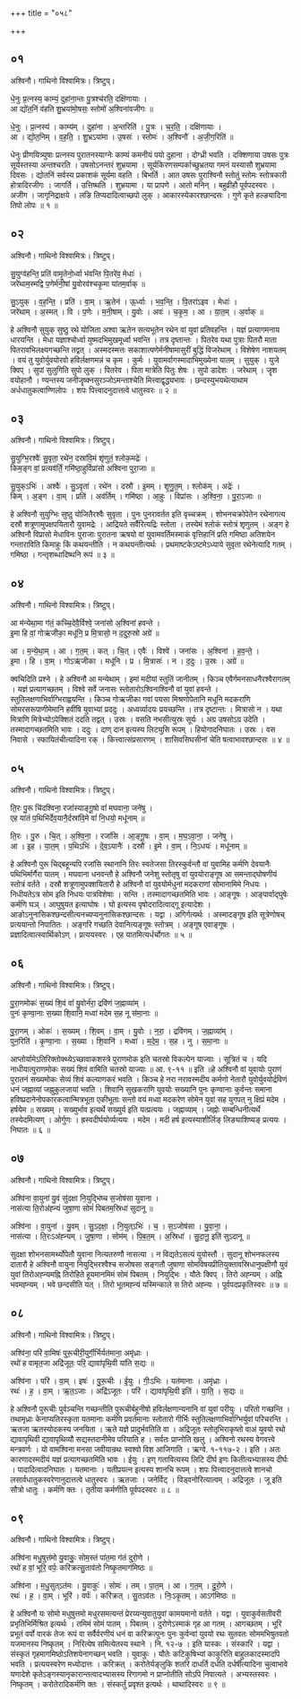 +++
title = "०५८"

+++


## ०१
अश्विनौ। गाथिनो विश्वामित्रः। त्रिष्टुप्।

धे॒नुः प्र॒त्नस्य॒ काम्यं॒ दुहा॑ना॒न्तः पु॒त्रश्च॑रति॒ दक्षि॑णायाः ।  
आ द्यो॑त॒निं व॑हति शु॒भ्रया॑मो॒षसः॒ स्तोमो॑ अ॒श्विना॑वजीगः ॥

धे॒नुः । प्र॒त्नस्य॑ । काम्य॑म् । दुहा॑ना । अ॒न्तरिति॑ । पु॒त्रः । च॒र॒ति॒ । दक्षि॑णायाः ।  
आ । द्यो॒त॒निम् । व॒ह॒ति॒ । शु॒भ्रऽया॑मा । उ॒षसः॑ । स्तोमः॑ । अ॒श्विनौ॑ । अ॒जी॒ग॒रिति॑ ॥

धेनुः प्रीणयित्र्युषाः प्रत्नस्य पुरातनस्याग्नेः काम्यं कमनीयं पयो दुहाना । दोग्ध्री भवति । दक्शिणाया उषसः पुत्रः सूर्यस्तस्या अन्तश्चरति । उषसोऽनन्तरं शुभ्रयामा । सूर्यकिरणसम्पर्काच्छुभ्रतया गमनं यस्यासौ शुभ्रयामा दिवसः । द्योतनिं सर्वस्य प्रकाशकं सूर्यमा वहति । बिभर्ति । आत उषसः पुराश्विनौ स्तोतुं स्तोमः स्तोत्रकारी होत्रादिरजीगः । जागर्ति । उत्तिष्थति । शुभ्रयामा । या प्रापणे । आतो मनिन् । बहुव्रीहौ पूर्वपदस्वरः । अजीग । जागृनिद्राक्षये । लङि तिप्यदादित्वाच्छपो लुक् । आकारस्येकारश्छान्दसः । गुणे कृते हल्ङ्यादिना तिपो लोपः ॥ १ ॥

## ०२
अश्विनौ। गाथिनो विश्वामित्रः। त्रिष्टुप्।

सु॒युग्व॑हन्ति॒ प्रति॑ वामृ॒तेनो॒र्ध्वा भ॑वन्ति पि॒तरे॑व॒ मेधाः॑ ।  
जरे॑थाम॒स्मद्वि प॒णेर्म॑नी॒षां यु॒वोरव॑श्चकृ॒मा या॑तम॒र्वाक् ॥

सु॒ऽयुक् । व॒ह॒न्ति॒ । प्रति॑ । वा॒म् । ऋ॒तेन॑ । ऊ॒र्ध्वाः । भ॒व॒न्ति॒ । पि॒तरा॑ऽइव । मेधाः॑ ।  
जरे॑थाम् । अ॒स्मत् । वि । प॒णेः । म॒नी॒षाम् । यु॒वोः । अवः॑ । च॒कृ॒म॒ । आ । या॒त॒म् । अ॒र्वाक् ॥

हे अश्विनौ सुयुक् सुष्ठु रथे योजिता अश्वा ऋतेन सत्यभूतेन रथेन वां युवां प्रतिवहन्ति । यज्ञं प्रत्यागमनाय धारयन्ति । मेधा यज्ञाश्चोर्ध्वा युष्मदभिमुखमूर्ध्वा भवन्ति । तत्र दृष्तान्तः । पितरेव यथा पुत्राः पितरौ माता पितरावभिलक्ष्यगच्छन्ति तद्वत् । अस्मदस्मत्तः सकाशात्पणेर्मनीषामासुरीं बुद्धिं विजरेथाम् । विशेषेण नाशयतम् । वयं तु युवोर्युवयोरवो हविर्लक्षणमन्नं च कृम । कुर्मः । युवामर्वागस्मादाभिमुख्येना यातम् । सुयुक् । युजे क्विप् । सुपां सुलुगिति सुपो लुक् । पितरेव । पिता मात्रेति पितुः शेषः । सुपो डादेशः । जरेथाम् । जॄश वयोहानौ । ण्यन्तस्य जनीजॄष्क्नसुरञ्जोऽमन्ताश्चेति मित्त्वाद्वृद्ध्यभावः । छन्दस्युभयथेत्याथाम अर्धधातुकत्वाण्णिलोपः । शपः पित्त्वादनुदात्तत्वे धातुस्वरः ॥ २ ॥

## ०३
अश्विनौ। गाथिनो विश्वामित्रः। त्रिष्टुप्।

सु॒युग्भि॒रश्वैः॑ सु॒वृता॒ रथे॑न॒ दस्रा॑वि॒मं शृ॑णुतं॒ श्लोक॒मद्रेः॑ ।  
किम॒ङ्ग वां॒ प्रत्यव॑र्तिं॒ गमि॑ष्ठा॒हुर्विप्रा॑सो अश्विना पुरा॒जाः ॥

सु॒युक्ऽभिः॑ । अश्वैः॑ । सु॒ऽवृता॑ । रथे॑न । दस्रौ॑ । इ॒मम् । शृ॒णु॒त॒म् । श्लोक॑म् । अद्रेः॑ ।  
किम् । अ॒ङ्ग । वा॒म् । प्रति॑ । अव॑र्तिम् । गमि॑ष्ठा । आ॒हुः । विप्रा॑सः । अ॒श्वि॒ना॒ । पु॒रा॒ऽजाः ॥

हे अश्विनौ सुयुग्भिः सुष्ठु योजितैरश्वैः सुवृता । पुनः पुनरावर्तत इति वृच्चक्रम् । शोभनचक्रोपेतेन रथेनागत्य दस्रौ शत्रूणामुपक्षपयितारौ युवामद्रेः । आद्रियते सर्वैरित्यद्रिः स्तोता । तस्येमं श्लोकं स्तोत्रं शृणुतम् । अङ्ग हे अश्विनौ विप्रासो मेधाविनः पुराजाः पुरातना ऋषयो वां युवामवर्तिमस्माकं वृत्तिहानिं प्रति गमिष्ठा अतिशयेन गन्ताराविति किमाहुः किं कथयन्तीति । न कथयन्तीत्यर्थः । प्रथमाष्टकेऽष्टमेऽध्याये सुवृता रथेनेत्यादि गतम् । गमिष्ठा । गन्तृशब्धादिष्थनि रूपं ॥ ३ ॥

## ०४
अश्विनौ। गाथिनो विश्वामित्रः। त्रिष्टुप्।

आ म॑न्येथा॒मा ग॑तं॒ कच्चि॒देवै॒र्विश्वे॒ जना॑सो अ॒श्विना॑ हवन्ते ।  
इ॒मा हि वां॒ गोऋ॑जीका॒ मधू॑नि॒ प्र मि॒त्रासो॒ न द॒दुरु॒स्रो अग्रे॑ ॥

आ । म॒न्ये॒था॒म् । आ । ग॒त॒म् । कत् । चि॒त् । एवैः॑ । विश्वे॑ । जना॑सः । अ॒श्विना॑ । ह॒व॒न्ते॒ ।  
इ॒मा । हि । वा॒म् । गोऽऋ॑जीका । मधू॑नि । प्र । मि॒त्रासः॑ । न । द॒दुः । उ॒स्रः । अग्रे॑ ॥

क्वचिदिति प्रश्ने । हे अश्विनौ आ मन्येथाम् । इमां मदीयां स्तुतिं जानीतम् । किञ्च एवैर्गमनसाधनैरश्वैरागतम् । यज्ञं प्रत्यागच्छतम् । विश्वे सर्वे जनासः स्तोतारोऽश्विनाश्विनौ वां युवां हवन्ते । स्तुतिलक्षणाभिर्वाग्भिराह्वयन्ति । किञ्च गोऋजीका गवां पयसा मिश्रणोपेतानि मधूनि मदकराणि सोमरसरूपाणीमेमानि हवींषि युवाभ्यां प्रददुः । अध्वर्व्यादयः प्रयच्छन्ति । तत्र दृष्टान्तः । मित्रासो न । यथा मित्राणि मित्रेभ्योऽपेक्शितं ददति तद्वत् । उस्रः । वसति नभसीत्युस्रः सूर्यः । अग्र उषसोऽग्र उदेति । तस्मादागच्छतमिति भावः । ददुः । दाण् दान इत्यस्य लिट्युसि रूपम् । हियोगादनिघातः । उस्रः । वस निवासे । स्फायितंचीत्यादिना रक् । कित्त्वात्संप्रसारणम् । शासिवसिघसीनां चेति षत्वाभावश्छान्दसः ॥ ४ ॥

## ०५
अश्विनौ। गाथिनो विश्वामित्रः। त्रिष्टुप्।

ति॒रः पु॒रू चि॑दश्विना॒ रजां॑स्याङ्गू॒षो वां॑ मघवाना॒ जने॑षु ।  
एह या॑तं प॒थिभि॑र्देव॒यानै॒र्दस्रा॑वि॒मे वां॑ नि॒धयो॒ मधू॑नाम् ॥

ति॒रः । पु॒रु । चि॒त् । अ॒श्वि॒ना॒ । रजां॑सि । आ॒ङ्गू॒षः । वा॒म् । म॒घ॒ऽवा॒ना॒ । जने॑षु ।  
आ । इ॒ह । या॒त॒म् । प॒थिऽभिः॑ । दे॒व॒ऽयानैः॑ । दस्रौ॑ । इ॒मे । वा॒म् । नि॒ऽधयः॑ । मधू॑नाम् ॥

हे अश्विनौ पुरू चिद्बहून्यपि रजांसि स्थानानि तिरः स्वतेजसा तिरस्कुर्वन्तौ वां युवामिह कर्मणि देवयानैः पथिभिर्मार्गैरा यातम् । मघवाना धनवन्तौ हे अश्विनौ जनेशु स्तोतृषु वां युवयोराङ्गूष आ समन्ताद्घोषणीयं स्तोत्रं वर्तते । दस्रौ शत्रूणामुपक्शयितारौ हे अश्विनौ वां युवयोर्मधुनां मदकराणां सोमानामिमे निधयः । निधीयतेऽत्र सोम इति निधयः पात्रविशेषाः । सन्ति । तस्मादागच्छतमिति भावः । आङ्गूषः । आङ्पार्वाद्घुषेः कर्मणि घञ् । आघुषुयत इत्याघोषः । घो इत्यस्य पृषोदरादित्वाद्गू इत्यादेशः । आङोऽनुनासिकश्छन्दसीत्यनच्यप्यनुनासिकश्छान्दसः । यद्वा । अगिर्गत्यर्थः । अस्मादङ्गूष इति सूत्रेणोषच् प्रत्ययान्तो निपातितः । अङ्गरि गच्छति देवानित्यङ्गूषः स्तोत्रम् । अङ्गूष एवाङ्गूषः । प्रज्ञादित्वात्स्वार्थिकोऽण् । प्रत्ययस्वरः । एह यातमित्यर्धर्चोगतः ॥ ५ ॥

## ०६
अश्विनौ। गाथिनो विश्वामित्रः। त्रिष्टुप्।

पु॒रा॒णमोकः॑ स॒ख्यं शि॒वं वां॑ यु॒वोर्न॑रा॒ द्रवि॑णं ज॒ह्नाव्या॑म् ।  
पुनः॑ कृण्वा॒नाः स॒ख्या शि॒वानि॒ मध्वा॑ मदेम स॒ह नू स॑मा॒नाः ॥

पु॒रा॒णम् । ओकः॑ । स॒ख्यम् । शि॒वम् । वा॒म् । यु॒वोः । न॒रा॒ । द्रवि॑णम् । ज॒ह्नाव्या॑म् ।  
पुन॒रिति॑ । कृ॒ण्वा॒नाः । स॒ख्या । शि॒वानि॑ । मध्वा॑ । म॒दे॒म॒ । स॒ह । नु । स॒मा॒नाः ॥

आप्तोर्यामेऽतिरिक्तोक्थ्येऽच्छावाकशस्त्रे पुराणमोक इति चतस्रो विकल्पेन याज्याः । सूत्रितं च । यदि नाधीयात्पुराणमोकः सख्यं शिवं वामिति चतस्रो याज्याः ॥ आ. ९-११ ॥ इति ॥हे अश्विनौ वां युवायोः पुराणं पुरातनं सख्यमोकः सेव्यं शिवं कल्याणकरं भवति । किञ्च हे नरा नरावस्मदीय कर्मणो नेतारौ युवोर्युवयोर्द्रविणं धनं जह्नाव्यां जह्नुकुलजायां भवति । शिवानि सुखकराणि युवयोः सख्यानि पुनः कृण्वानाः कुर्वन्तः समाना हविष्प्रदानेनोपकारकत्वान्मित्रभूता एकीभूताः सन्तो वयं मध्वा मदकरेण सोमेन युवां सह युगपत् नु क्षिप्रं मदेम । हर्षयेम ॥ सख्यम् । सख्युर्भाव इत्यर्थे सख्युर्य इति यत्प्रत्ययः । जह्नाव्याम् । जह्नोः सम्बन्धिनीत्यर्थे तस्येदमित्यण् । ओर्गुणः । ह्रस्वदीर्घयोर्व्यत्ययः । मदेम । मदी हर्ष इत्यस्याशीर्लिङ् लिङ्याशिष्यङ् प्रत्ययः । निघातः ॥ ६ ॥

## ०७
अश्विनौ। गाथिनो विश्वामित्रः। त्रिष्टुप्।

अश्वि॑ना वा॒युना॑ यु॒वं सु॑दक्षा नि॒युद्भि॑ष्च स॒जोष॑सा युवाना ।  
नास॑त्या ति॒रोअ॑ह्न्यं जुषा॒णा सोमं॑ पिबतम॒स्रिधा॑ सुदानू ॥

अश्वि॑ना । वा॒युना॑ । यु॒वम् । सु॒ऽद॒क्षा॒ । नि॒युत्ऽभिः॑ । च॒ । स॒ऽजोष॑सा । यु॒वा॒ना॒ ।  
नास॑त्या । ति॒रःऽअ॑ह्न्यम् । जु॒षा॒णा । सोम॑म् । पि॒ब॒त॒म् । अ॒स्रिधा॑ । सु॒दा॒नू॒ इति॑ सुऽदानू ॥

सुदक्षा शोभनसामर्थ्योपेतौ युवाना नित्यतरुणौ नासत्या । न विद्यतेऽसत्यं युयोस्तौ । सुदानू शोभनफलस्य दातारौ हे अश्विनौ वायुना नियुद्भिरश्वैश्च सजोषसा सङ्गतौ जुषाणा सोमविषयप्रीतियुक्तावस्रिधानुपक्षीणौ युवं युवां तिरोअह्न्यमह्नि तिरोहिते हूयमानमिमं सोमं पिबतम् । नियुद्भिः । यौतेः क्विप् । तिरो अह्न्यम् । अह्नि भवमह्न्यम् । भवे छन्दसीति यत् । तिरो भूतमह्न्यं यस्मिन्काले स तिरो अह्न्यः । पूर्वपदप्रकृतिस्वरः ॥ ७ ॥

## ०८
अश्विनौ। गाथिनो विश्वामित्रः। त्रिष्टुप्।

अश्वि॑ना॒ परि॑ वा॒मिषः॑ पुरू॒चीरी॒युर्गी॒र्भिर्यत॑माना॒ अमृ॑ध्राः ।  
रथो॑ ह वामृत॒जा अद्रि॑जूतः॒ परि॒ द्यावा॑पृथि॒वी या॑ति स॒द्यः ॥

अश्वि॑ना । परि॑ । वा॒म् । इषः॑ । पु॒रू॒चीः । ई॒युः । गीः॒ऽभिः । यत॑मानाः । अमृ॑ध्राः ।  
रथः॑ । ह॒ । वा॒म् । ऋ॒त॒ऽजाः । अद्रि॑ऽजूतः । परि॑ । द्यावा॑पृथि॒वी इति॑ । या॒ति॒ । स॒द्यः ॥

हे अश्विनौ पुरूचीः पुर्वञ्चन्ति गच्छन्तीति पुरूचीर्बहूनीषो हविर्लक्षणान्यनानि वां युवां परीयुः । परितो गच्छन्ति । तथामृध्राः केनाप्यतिरस्कृता यतमानाः कर्मणि प्रवर्तमानाः स्तोतारो गीर्भिः स्तुतिलक्षणाभिर्वाग्भिर्युवां परिचरन्ति । ऋतजा ऋतस्योदकस्य जनयिता । ऋते यज्ञे प्रादुर्भवतिति वा । अद्रिजूतः स्तोतृभिराकृष्तो वाअं युवयो रथो द्यावापृथिवी द्यावापृथिव्यौ सद्यस्तदानीमेव परियाति ह । सर्वतः प्राप्नोति खलु । अश्विनो रथस्य वेगवत्त्वे मन्त्रवर्णः । यो वामश्विना मनसा जवीयान्रथः स्वश्वो विश आजिगाति । ऋग्वे. १-११७-२ । इति । अतः कारणादस्मदीयं यज्ञं प्रत्यागच्छतमिति भावः । ईयुः । इण् गतावित्यस्य लिटि दीर्घ इणः कितीत्यभ्यासस्य दीर्घः । पादादित्वादनिघातः । यतमानाः । यतीप्रयत्न इत्यस्य शानचि रूपम् । शपः पित्त्वादनुदात्तत्वे शानचो लसार्वधातुकस्वरेणानुदात्तत्वे धातुस्वरः । ऋतजाः । जनेर्विट् । विड्वनोरित्यात्वम् । अद्रिजूतः । जू इति सौत्रो धातुः । कर्मणि क्तः । तृतीया कर्मणीति पूर्वपदस्वरः ॥ ८ ॥

## ०९
अश्विनौ। गाथिनो विश्वामित्रः। त्रिष्टुप्।

अश्वि॑ना मधु॒षुत्त॑मो यु॒वाकुः॒ सोम॒स्तं पा॑त॒मा ग॑तं दुरो॒णे ।  
रथो॑ ह वां॒ भूरि॒ वर्पः॒ करि॑क्रत्सु॒ताव॑तो निष्कृ॒तमाग॑मिष्ठः ॥

अश्वि॑ना । म॒धु॒सुत्ऽत॑मः । यु॒वाकुः॑ । सोमः॑ । तम् । पा॒त॒म् । आ । ग॒त॒म् । दु॒रो॒णे ।  
रथः॑ । ह॒ । वा॒म् । भूरि॑ । वर्पः॑ । करि॑क्रत् । सु॒तऽव॑तः । निः॒ऽकृ॒तम् । आऽग॑मिष्ठः ॥

हे अश्विनौ यः सोमो मधुषुत्तमो मधुरसमत्यन्तं प्रेरय्यन्युवातुयुवां कामयमानो वर्तते । यद्वा । युवाकुर्वसतीवरी प्रभृतिभिर्मिश्रित इत्यर्थः । तमिमं सोमं पातम् । पिबतम् । दुरोणेऽस्माकं गृह आ गतम् । आगच्छतम् । भूरि प्रभूतं वर्पो वारकं तेजः रूपं वा सर्वैर्वरणीयं धनं वा करिक्रत्पुनः पुनः कुर्वन्वां युवयो रथः सुतवतः सोममभिषुतवतो यजमानस्य निष्कृतम् । निरित्येष समित्येतस्य स्थाने । नि. १२-७ । इति यास्कः । संस्कारि । यद्वा । संस्कृतं गृहमागमिष्ठोऽतिशयेनागच्छन् भवति । युवाकुः । यौतेः कटिकुषिभ्यां काकुरिति बाहुलकादस्मादपि भवति । प्रत्ययस्वरेण मध्योदात्तः । करिक्रत् । करोतेर्यङ्लुकि शतरि दाधर्ति दर्धति दर्धर्षीत्यादिना चुत्वाभावे यणादेशे कृतेऽङ्गस्यानृकारान्तत्वादभ्यासस्य रिगागमो न प्राप्नोतीति सोऽपि निपात्यते । अभ्यस्तस्वरः । निष्कृतम् । करोतेरादिकर्मणि क्तः । संस्कर्तुं प्रवृश्त इत्यर्थः । थाथादिस्वरः ॥ ९ ॥